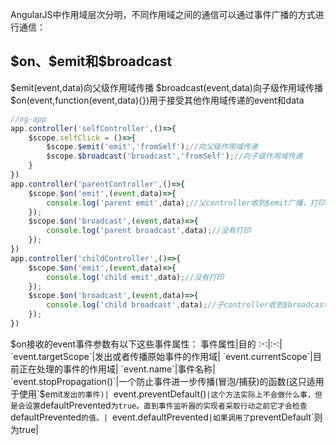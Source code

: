 AngularJS中作用域层次分明，不同作用域之间的通信可以通过事件广播的方式进行通信：

## \$on、\$emit和$broadcast
$emit(event,data)向父级作用域传播
$broadcast(event,data)向子级作用域传播
$on(event,function(event,data){})用于接受其他作用域传递的event和data

```javascript
//ng-app
app.controller('selfController',()=>{
    $scope.selfClick = ()=>{
        $scope.$emit('emit','fromSelf');//向父级作用域传递
        $scope.$broadcast('broadcast','fromSelf');//向子级作用域传递
    }
})
app.controller('parentController',()=>{
    $scope.$on('emit',(event,data)=>{
        console.log('parent emit',data);//父controller收到$emit广播，打印‘parent emit fromSelf’
    });
    $scope.$on('broadcast',(event,data)=>{
        console.log('parent broadcast',data);//没有打印
    });
})
app.controller('childController',()=>{
    $scope.$on('emit',(event,data)=>{
        console.log('child emit',data);//没有打印
    });
    $scope.$on('broadcast',(event,data)=>{
        console.log('child broadcast',data);//子controller收到$broadcast广播，打印’child broadcast fromSelf‘
    });
})
```

$on接收的event事件参数有以下这些事件属性：
事件属性|目的
:-:|:-:|
`event.targetScope`|发出或者传播原始事件的作用域|
`event.currentScope`|目前正在处理的事件的作用域|
`event.name`|事件名称|
`event.stopPropagation()`|一个防止事件进一步传播(冒泡/捕获)的函数(这只适用于使用`$emit`发出的事件)|
`event.preventDefault()`|这个方法实际上不会做什么事，但是会设置`defaultPrevented`为true。直到事件监听器的实现者采取行动之前它才会检查`defaultPrevented`的值。|
`event.defaultPrevented`|如果调用了`preventDefault`则为true|